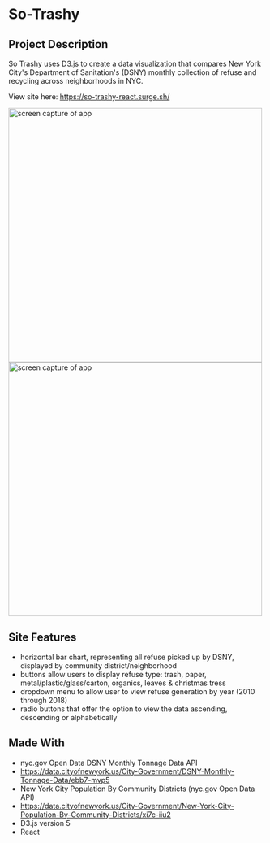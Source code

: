 # So-Trashy

## Project Description
So Trashy uses D3.js to create a data visualization that compares New York City's Department of Sanitation's (DSNY) monthly collection of refuse and recycling across neighborhoods in NYC.

View site here: https://so-trashy-react.surge.sh/

<img src="https://i.imgur.com/Zf8LOkR.png" width="500" alt="screen capture of app">
<img src="https://i.imgur.com/Ak3bbne.png" width="500" alt="screen capture of app">

## Site Features
-  horizontal bar chart, representing all refuse picked up by DSNY, displayed by community district/neighborhood
-  buttons allow users to display refuse type: trash, paper, metal/plastic/glass/carton, organics, leaves & christmas tress
-  dropdown menu to allow user to view refuse generation by year (2010 through 2018)
-  radio buttons that offer the option to view the data ascending, descending or alphabetically

## Made With
- nyc.gov Open Data DSNY Monthly Tonnage Data API
- https://data.cityofnewyork.us/City-Government/DSNY-Monthly-Tonnage-Data/ebb7-mvp5
- New York City Population By Community Districts (nyc.gov Open Data API)
- https://data.cityofnewyork.us/City-Government/New-York-City-Population-By-Community-Districts/xi7c-iiu2
- D3.js version 5
- React
